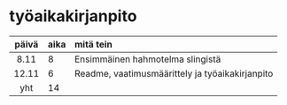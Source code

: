 # työaikakirjanpito

| päivä | aika | mitä tein  |
| :----:|:-----| :-----|
| 8.11 | 8    | Ensimmäinen hahmotelma slingistä |
| 12.11 | 6    | Readme, vaatimusmäärittely ja työaikakirjanpito |
| yht   | 14   | | 
